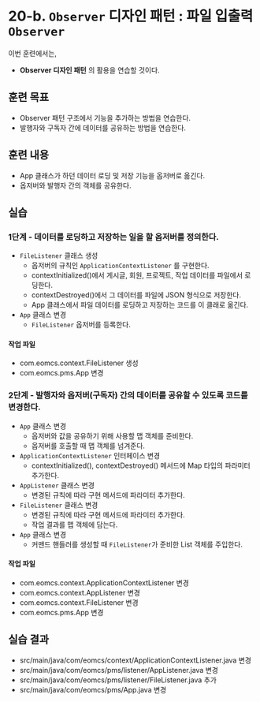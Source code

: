# 20-b. `Observer` 디자인 패턴 : 파일 입출력 `Observer`

이번 훈련에서는,
- **Observer 디자인 패턴** 의 활용을 연습할 것이다.

## 훈련 목표
- Observer 패턴 구조에서 기능을 추가하는 방법을 연습한다.
- 발행자와 구독자 간에 데이터를 공유하는 방법을 연습한다.

## 훈련 내용
- App 클래스가 하던 데이터 로딩 및 저장 기능을 옵저버로 옮긴다.
- 옵저버와 발행자 간의 객체를 공유한다.


## 실습

### 1단계 - 데이터를 로딩하고 저장하는 일을 할 옵저버를 정의한다.

- `FileListener` 클래스 생성
  - 옵저버의 규칙인 `ApplicationContextListener` 를 구현한다.
  - contextInitialized()에서 게시글, 회원, 프로젝트, 작업 데이터를 파일에서 로딩한다.
  - contextDestroyed()에서 그 데이터를 파일에 JSON 형식으로 저장한다.
  - App 클래스에서 파일 데이터를 로딩하고 저장하는 코드를 이 클래로 옮긴다.
- `App` 클래스 변경
  - `FileListener` 옵저버를 등록한다.

#### 작업 파일
- com.eomcs.context.FileListener 생성
- com.eomcs.pms.App 변경

### 2단계 - 발행자와 옵저버(구독자) 간의 데이터를 공유할 수 있도록 코드를 변경한다.

- `App` 클래스 변경
  - 옵저버와 값을 공유하기 위해 사용할 맵 객체를 준비한다.
  - 옵저버를 호출할 때 맵 객체를 넘겨준다.
- `ApplicationContextListener` 인터페이스 변경
  - contextInitialized(), contextDestroyed() 메서드에 Map 타입의 파라미터 추가한다.
- `AppListener` 클래스 변경
  - 변경된 규칙에 따라 구현 메서드에 파라미터 추가한다.
- `FileListener` 클래스 변경
  - 변경된 규칙에 따라 구현 메서드에 파라미터 추가한다.
  - 작업 결과를 맵 객체에 담는다.
- `App` 클래스 변경
  - 커맨드 핸들러를 생성할 때 `FileListener`가 준비한 List 객체를 주입한다.

#### 작업 파일
- com.eomcs.context.ApplicationContextListener 변경
- com.eomcs.context.AppListener 변경
- com.eomcs.context.FileListener 변경
- com.eomcs.pms.App 변경



## 실습 결과
- src/main/java/com/eomcs/context/ApplicationContextListener.java 변경
- src/main/java/com/eomcs/pms/listener/AppListener.java 변경
- src/main/java/com/eomcs/pms/listener/FileListener.java 추가
- src/main/java/com/eomcs/pms/App.java 변경
